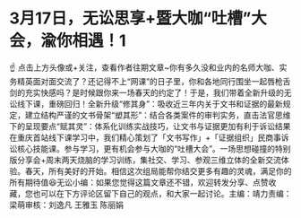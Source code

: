 # 3月17日，无讼思享+暨大咖“吐槽”大会，渝你相遇！1

☝ 点击上方头像或+关注，查看作者往期文章~你有多久没和业内的名师大咖、实务精英面对面交流了？还记得不上“网课”的日子里，你和各地同行围坐一起唇枪舌剑的充实快感吗？是时候跟你来一场春天的约定了！于是，我们带着全新升级的无讼线下课，重磅回归！全新升级“修其身”：吸收近三年内关于文书和证据的最新规定，建立结构严谨的文书骨架“塑其形”：结合各类案件的审判实务，直击法官思维下的呈现要点“赋其灵”：体系化训练实战技巧，让文书与证据更加有利于诉讼结果在重庆首站线下课学习中，我们精心策划了「文书写作」+「证据组织」民商事诉讼核心技能课。参与学习，更有机会参与大咖的“吐槽大会”。一场思想碰撞的特别版分享会+周末两天烧脑的学习训练，集社交、学习、参观三维立体的全新交流体验。春天，所有美好的开始。相信这次组局能帮你结交更多有趣的灵魂，满足你的所有期待值😆无讼小编：如果您觉得这篇文章还不错，欢迎转发分享、点赞收藏，您也可以在下方评论区留下自己的观点，和大家一起讨论。主编：靖力责编：梁萌审核：刘逸凡 王雅玉 陈丽娟

